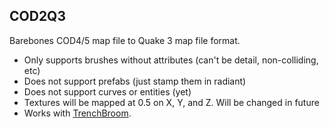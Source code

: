 ## COD2Q3
Barebones COD4/5 map file to Quake 3 map file format.
 - Only supports brushes without attributes (can't be detail, non-colliding, etc)
 - Does not support prefabs (just stamp them in radiant)
 - Does not support curves or entities (yet)
 - Textures will be mapped at 0.5 on X, Y, and Z. Will be changed in future
 - Works with [TrenchBroom](https://trenchbroom.github.io/).
